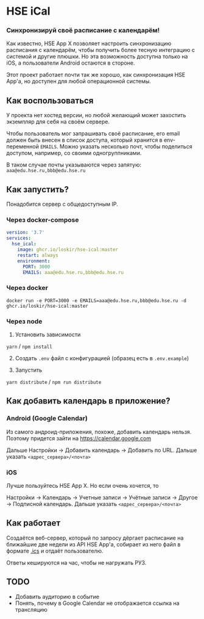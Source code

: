 # HSE iCal

### Синхронизируй своё расписание с календарём!

Как известно, HSE App X позволяет настроить синхронизацию расписания с календарём, 
чтобы получить более тесную интеграцию с системой и другие плюшки. Но эта возможность доступна только
на iOS, а пользователи Android остаются в стороне.

Этот проект работает почти так же хорошо, как синхронизация HSE App'а, но доступен для любой операционной
системы.

## Как воспользоваться

У проекта нет хостед версии, но любой желающий может захостить экземпляр для себя на своём сервере.

Чтобы пользователь мог запрашивать своё расписание, его email должен быть внесен в список доступа, который
хранится в env-переменной `EMAILS`. Можно указать несколько почт, чтобы поделиться доступом, например, со своими одногруппниками.

В таком случае почты указываются через запятую: `aaa@edu.hse.ru,bbb@edu.hse.ru`

## Как запустить?

Понадобится сервер с общедоступным IP.

### Через docker-compose

```yaml
version: '3.7'
services:
  hse_ical:
    image: ghcr.io/loskir/hse-ical:master
    restart: always
    environment:
      PORT: 3000
      EMAILS: aaa@edu.hse.ru,bbb@edu.hse.ru
```

### Через docker

```shell
docker run -e PORT=3000 -e EMAILS=aaa@edu.hse.ru,bbb@edu.hse.ru -d ghcr.io/loskir/hse-ical:master 
```

### Через node

1. Установить зависимости

`yarn` / `npm install`

2. Создать `.env` файл c конфигурацией (образец есть в `.env.example`)

3. Запустить

`yarn distribute` / `npm run distribute`


## Как добавить календарь в приложение?

### Android (Google Calendar)

Из самого андроид-приложения, похоже, добавить календарь нельзя. Поэтому придется зайти на https://calendar.google.com

Дальше Настройки → Добавить календарь → Добавить по URL. Дальше указать `<адрес_сервера>/<почта>`

### iOS

Лучше пользуйтесь HSE App X. Но если очень хочется, то

Настройки → Календарь → Учетные записи → Учётные записи → Другое → Подписной календарь.
Дальше указать `<адрес_сервера>/<почта>`

## Как работает

Создаётся веб-сервер, который по запросу дёргает расписание на ближайшие две недели из API HSE App'а, 
собирает из него файл в формате [.ics](https://en.wikipedia.org/wiki/ICalendar) и отдаёт пользователю.

Ответы кешируются на час, чтобы не нагружать РУЗ.

## TODO

- Добавить аудиторию в событие
- Понять, почему в Google Calendar не отображается ссылка на трансляцию
